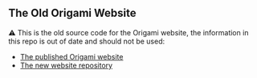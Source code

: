 
## The Old Origami Website

:warning: This is the old source code for the Origami website, the information in this repo is out of date and should not be used:

  - [The published Origami website](https://origami.ft.com/)
  - [The new website repository](https://github.com/Financial-Times/origami)
